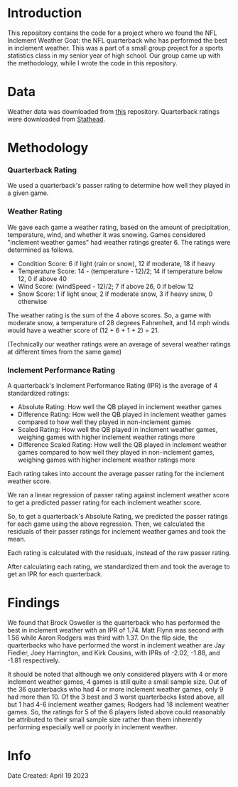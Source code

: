 # Introduction

This repository contains the code for a project where we found the NFL Inclement Weather Goat: the NFL quarterback who has performed the best in inclement weather. This was a part of a small group project for a sports statistics class in my senior year of high school. Our group came up with the methodology, while I wrote the code in this repository. 


# Data

Weather data was downloaded from [this](https://github.com/ThompsonJamesBliss/WeatherData/tree/master) repository.
Quarterback ratings were downloaded from [Stathead](Stathead.com).


# Methodology

### Quarterback Rating
We used a quarterback's passer rating to determine how well they played in a given game. 

### Weather Rating
We gave each game a weather rating, based on the amount of precipitation, temperature, wind, and whether it was snowing. Games considered "inclement weather games" had weather ratings greater 6. The ratings were determined as follows. 
- Condition Score: 6 if light (rain or snow), 12 if moderate, 18 if heavy
- Temperature Score: 14 - (temperature - 12)/2; 14 if temperature below 12, 0 if above 40
- Wind Score: (windSpeed - 12)/2; 7 if above 26, 0 if below 12
- Snow Score: 1 if light snow, 2 if moderate snow, 3 if heavy snow, 0 otherwise

The weather rating is the sum of the 4 above scores. So, a game with moderate snow, a temperature of 28 degrees Fahrenheit, and 14 mph winds would have a weather score of (12 + 6 + 1 + 2) = 21. 

(Technically our weather ratings were an average of several weather ratings at different times from the same game)

### Inclement Performance Rating
A quarterback's Inclement Performance Rating (IPR) is the average of 4 standardized ratings:
- Absolute Rating: How well the QB played in inclement weather games
- Difference Rating: How well the QB played in inclement weather games compared to how well they played in non-inclement games
- Scaled Rating: How well the QB played in inclement weather games, weighing games with higher inclement weather ratings more
- Difference Scaled Rating: How well the QB played in inclement weather games compared to how well they played in non-inclement games, weighing games with higher inclement weather ratings more

Each rating takes into account the average passer rating for the inclement weather score. 

We ran a linear regression of passer rating against inclement weather score to get a predicted passer rating for each inclement weather score. 

So, to get a quarterback's Absolute Rating, we predicted the passer ratings for each game using the above regression. Then, we calculated the residuals of their passer ratings for inclement weather games and took the mean. 

Each rating is calculated with the residuals, instead of the raw passer rating. 

After calculating each rating, we standardized them and took the average to get an IPR for each quarterback. 

# Findings

We found that Brock Osweiler is the quarterback who has performed the best in inclement weather with an IPR of 1.74. Matt Flynn was second with 1.56 while Aaron Rodgers was third with 1.37. On the flip side, the quarterbacks who have performed the worst in inclement weather are Jay Fiedler, Joey Harrington, and Kirk Cousins, with IPRs of -2.02, -1.88, and -1.81 respectively. 

It should be noted that although we only considered players with 4 or more inclement weather games, 4 games is still quite a small sample size. Out of the 36 quarterbacks who had 4 or more inclement weather games, only 9 had more than 10. Of the 3 best and 3 worst quarterbacks listed above, all but 1 had 4-6 inclement weather games; Rodgers had 18 inclement weather games. So, the ratings for 5 of the 6 players listed above could reasonably be attributed to their small sample size rather than them inherently performing especially well or poorly in inclement weather. 


# Info

Date Created: April 19 2023
